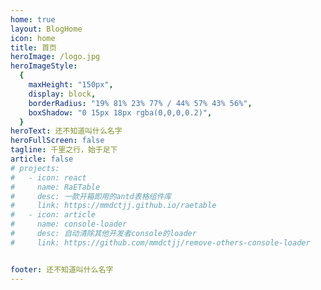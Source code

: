 ```yaml
---
home: true
layout: BlogHome
icon: home
title: 首页
heroImage: /logo.jpg
heroImageStyle:
  {
    maxHeight: "150px",
    display: block,
    borderRadius: "19% 81% 23% 77% / 44% 57% 43% 56%",
    boxShadow: "0 15px 18px rgba(0,0,0,0.2)",
  } 
heroText: 还不知道叫什么名字
heroFullScreen: false
tagline: 千里之行，始于足下
article: false
# projects:
#   - icon: react
#     name: RaETable
#     desc: 一款开箱即用的antd表格组件库
#     link: https://mmdctjj.github.io/raetable
#   - icon: article
#     name: console-loader
#     desc: 自动清除其他开发者console的loader
#     link: https://github.com/mmdctjj/remove-others-console-loader


footer: 还不知道叫什么名字
---
```

<!-- ![mmdctjj.jpg](/mmdctjj.jpg?) -->

<!-- 大家好，我是萌萌哒草头将军，欢迎关注我。 -->